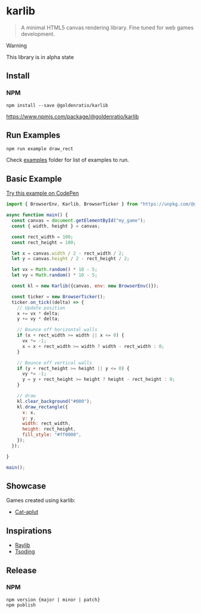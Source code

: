 # karlib

> A minimal HTML5 canvas rendering library. Fine tuned for web games development.


> [!WARNING]
> This library is in alpha state

## Install

### NPM

```console
npm install --save @goldenratio/karlib
```

https://www.npmjs.com/package/@goldenratio/karlib

## Run Examples

```console
npm run example draw_rect
```
Check [examples](./examples) folder for list of examples to run.

## Basic Example

[Try this example on CodePen](https://codepen.io/kuuuurija/pen/myeZLyK)

```js
import { BrowserEnv, Karlib, BrowserTicker } from "https://unpkg.com/@goldenratio/karlib@latest/target/karlib.min.js";

async function main() {
  const canvas = document.getElementById("my_game");
  const { width, height } = canvas;

  const rect_width = 100;
  const rect_height = 100;

  let x = canvas.width / 2 - rect_width / 2;
  let y = canvas.height / 2 - rect_height / 2;

  let vx = Math.random() * 10 - 5;
  let vy = Math.random() * 10 - 5;

  const kl = new Karlib({canvas, env: new BrowserEnv()});

  const ticker = new BrowserTicker();
  ticker.on_tick((delta) => {
    // Update position
    x += vx * delta;
    y += vy * delta;

    // Bounce off horizontal walls
    if (x + rect_width >= width || x <= 0) {
      vx *= -1;
      x = x + rect_width >= width ? width - rect_width : 0;
    }

    // Bounce off vertical walls
    if (y + rect_height >= height || y <= 0) {
      vy *= -1;
      y = y + rect_height >= height ? height - rect_height : 0;
    }

    // draw
    kl.clear_background("#000");
    kl.draw_rectangle({
      x: x,
      y: y,
      width: rect_width,
      height: rect_height,
      fill_style: "#ff0000",
    });
  });

}

main();
```

## Showcase

Games created using karlib:

- [Cat-aplut](https://labrat.mobi/games/catapult/)

## Inspirations

- [Raylib](https://www.raylib.com/)
- [Tsoding](https://www.youtube.com/watch?v=maSIQg8IFRI)

## Release

### NPM
```
npm version {major | minor | patch}
npm publish
```
